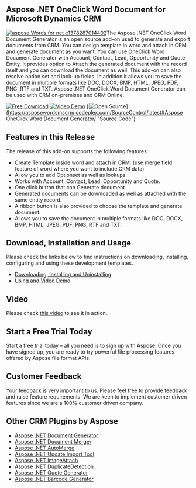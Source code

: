 ## Aspose .NET OneClick Word Document for Microsoft Dynamics CRM
[![aspose Words for net e1378287014402 ](http://www.aspose.com/blogs/wp-content/uploads/2013/09/aspose-Words-for-net-e1378287014402.png "Aspose.Words or .NET logo")](https://www.aspose.com/products/words/net)The Aspose .NET OneClick Word Document Generator is an open source add-on used to generate and export documents from CRM. You can design template in word and attach in CRM and generate document as you want. You can use OneClick Word Document Generator with Account, Contact, Lead, Opportunity and Quote Entity. It provides option to Attach the generated document with the record itself and you can download the document as well. This add-on can also resolve option set and look-up fields. In addition it allows you to save the document in multiple formats like DOC, DOCX, BMP, HTML, JPEG, PDF, PNG, RTF and TXT. Aspose .NET OneClick Word Document Generator can be used with CRM on-premises and CRM Online.

[![Free Download](http://cdn.aspose.com/Images/marketplace/free-download-icon-aspose-mp.png "Free Download")](https://asposewordsmscrm.codeplex.com/releases/view/618981 "Free Download") [![Video Demo](http://cdn.aspose.com/Images/marketplace/video-demo-icon-aspose-mp.png)](https://youtu.be/FY3z8JBY18k "Video Demo") [![Open Source](http://cdn.aspose.com/Images/marketplace/open-source-icon-aspose-mp.png "Source Code")](https://asposewordsmscrm.codeplex.com/SourceControl/latest#Aspose OneClick Word Document Generator/ "Source Code")

## Features in this Release

The release of this add-on supports the following features:

*   Create Template inside word and attach in CRM. (use merge field feature of word where you want to include CRM data)
*   Allow you to add Optionset as well as lookups.
*   Works with Account, Contact, Lead, Opportunity and Quote.
*   One click button that can Generate document.
*   Generated documents can be downloaded as well as attached with the same entity record.
*   A ribbon button is also provided to choose the template and generate document.
*   Allows you to save the document in multiple formats like DOC, DOCX, BMP, HTML, JPEG, PDF, PNG, RTF and TXT.

## Download, Installation and Usage

Please check the links below to find instructions on downloading, installing, configuring and using these development templates.

*   [Downloading, Installing and Uninstalling](https://docs.aspose.com//display/wordsnet/5.6.2.1+Downloading,+Installing+and+Uninstalling)
*   [Using and Video Demo](https://docs.aspose.com//display/wordsnet/5.6.2.2+Using+and+Video+Demo)

## Video

Please check [this video](https://youtu.be/FY3z8JBY18k) to see it in action.

## Start a Free Trial Today

Start a free trial today – all you need is to [sign up](http://www.aspose.com/community/user/createuser.aspx) with Aspose. Once you have signed up, you are ready to try powerful file processing features offered by Aspose file format APIs.

## Customer Feedback

Your feedback is very important to us. Please feel free to provide feedback and raise feature requirements. We are keen to implement customer driven features since we are a 100% customer driven company.

## Other CRM Plugins by Aspose

*   [Aspose .NET Document Generator](https://docs.aspose.com//display/wordsnet/5.1+Aspose+.NET+Document+Generator)
*   [Aspose .NET Document Merger](https://docs.aspose.com//display/wordsnet/5.3+Aspose+.NET+Document+Merger)
*   [Aspose .NET AutoMerge](https://docs.aspose.com//display/wordsnet/5.2+Aspose+.NET+AutoMerge)
*   [Aspose .NET Update Import Tool](https://docs.aspose.com//display/cellsnet/4.1+Aspose+.NET+Update+Import+Tool)
*   [Aspose .NET ImageAttach](https://docs.aspose.com//display/imagingnet/1.1+Aspose+.NET+ImageAttach)
*   [Aspose .NET DuplicateDetection](https://docs.aspose.com//display/wordsnet/5.4+Aspose+.NET+Duplicate+Detection)
*   [Aspose .NET Quote Generator](https://docs.aspose.com//display/wordsnet/5.5+Aspose+.NET+Quote+Generator)
*   [Aspose .NET Barcode Generator](https://docs.aspose.com//display/barcodenet/1.1+Aspose+.NET+BarCode+Generator)
